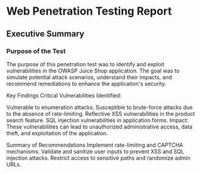 # Web Penetration Testing Report

## Executive Summary

### Purpose of the Test

The purpose of this penetration test was to identify and exploit vulnerabilities in the OWASP Juice Shop application. The goal was to simulate potential attack scenarios, understand their impacts, and recommend remediations to enhance the application's security.

Key Findings
Critical Vulnerabilities Identified:

Vulnerable to enumeration attacks.
Susceptible to brute-force attacks due to the absence of rate-limiting.
Reflective XSS vulnerabilities in the product search feature.
SQL injection vulnerabilities in application forms.
Impact:
These vulnerabilities can lead to unauthorized administrative access, data theft, and exploitation of the application.

Summary of Recommendations
Implement rate-limiting and CAPTCHA mechanisms.
Validate and sanitize user inputs to prevent XSS and SQL injection attacks.
Restrict access to sensitive paths and randomize admin URLs.
